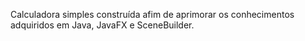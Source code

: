 Calculadora simples construída afim de aprimorar os conhecimentos adquiridos em Java, JavaFX e SceneBuilder.